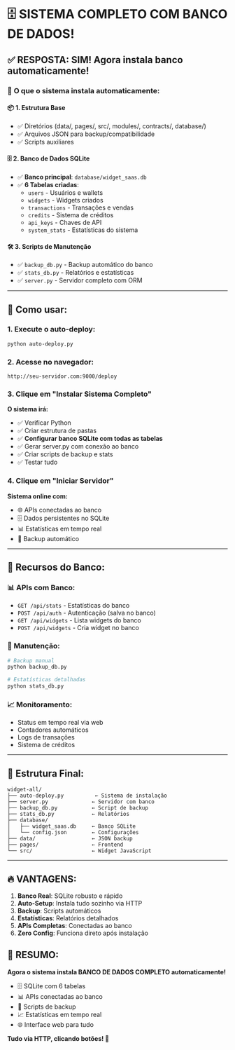# 🗄️ SISTEMA COMPLETO COM BANCO DE DADOS!

## ✅ **RESPOSTA: SIM! Agora instala banco automaticamente!**

### 🎯 **O que o sistema instala automaticamente:**

#### 📦 **1. Estrutura Base**
- ✅ Diretórios (data/, pages/, src/, modules/, contracts/, database/)
- ✅ Arquivos JSON para backup/compatibilidade
- ✅ Scripts auxiliares

#### 🗄️ **2. Banco de Dados SQLite**
- ✅ **Banco principal**: `database/widget_saas.db`
- ✅ **6 Tabelas criadas**:
  - `users` - Usuários e wallets
  - `widgets` - Widgets criados
  - `transactions` - Transações e vendas
  - `credits` - Sistema de créditos
  - `api_keys` - Chaves de API
  - `system_stats` - Estatísticas do sistema

#### 🛠️ **3. Scripts de Manutenção**
- ✅ `backup_db.py` - Backup automático do banco
- ✅ `stats_db.py` - Relatórios e estatísticas
- ✅ `server.py` - Servidor completo com ORM

---

## 🚀 **Como usar:**

### **1. Execute o auto-deploy:**
```bash
python auto-deploy.py
```

### **2. Acesse no navegador:**
```
http://seu-servidor.com:9000/deploy
```

### **3. Clique em "Instalar Sistema Completo"**
**O sistema irá:**
- ✅ Verificar Python
- ✅ Criar estrutura de pastas
- ✅ **Configurar banco SQLite com todas as tabelas**
- ✅ Gerar server.py com conexão ao banco
- ✅ Criar scripts de backup e stats
- ✅ Testar tudo

### **4. Clique em "Iniciar Servidor"**
**Sistema online com:**
- 🌐 APIs conectadas ao banco
- 🗄️ Dados persistentes no SQLite
- 📊 Estatísticas em tempo real
- 🔄 Backup automático

---

## 🌟 **Recursos do Banco:**

### **📊 APIs com Banco:**
- `GET /api/stats` - Estatísticas do banco
- `POST /api/auth` - Autenticação (salva no banco)
- `GET /api/widgets` - Lista widgets do banco
- `POST /api/widgets` - Cria widget no banco

### **🔄 Manutenção:**
```bash
# Backup manual
python backup_db.py

# Estatísticas detalhadas  
python stats_db.py
```

### **📈 Monitoramento:**
- Status em tempo real via web
- Contadores automáticos
- Logs de transações
- Sistema de créditos

---

## 🎯 **Estrutura Final:**

```
widget-all/
├── auto-deploy.py          ← Sistema de instalação
├── server.py              ← Servidor com banco
├── backup_db.py           ← Script de backup
├── stats_db.py            ← Relatórios
├── database/
│   ├── widget_saas.db     ← Banco SQLite
│   └── config.json        ← Configurações
├── data/                  ← JSON backup
├── pages/                 ← Frontend
└── src/                   ← Widget JavaScript
```

---

## 🔥 **VANTAGENS:**

1. **Banco Real**: SQLite robusto e rápido
2. **Auto-Setup**: Instala tudo sozinho via HTTP
3. **Backup**: Scripts automáticos
4. **Estatísticas**: Relatórios detalhados
5. **APIs Completas**: Conectadas ao banco
6. **Zero Config**: Funciona direto após instalação

## 🎉 **RESUMO:**

**Agora o sistema instala BANCO DE DADOS COMPLETO automaticamente!**

- 🗄️ SQLite com 6 tabelas
- 📊 APIs conectadas ao banco  
- 🔄 Scripts de backup
- 📈 Estatísticas em tempo real
- 🌐 Interface web para tudo

**Tudo via HTTP, clicando botões! 🚀**
